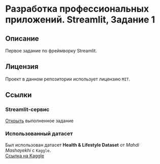 # Разработка профессиональных приложений. Streamlit, Задание 1

## Описание
Первое задание по фреймворку Streamlit.

## Лицензия
Проект в данном репозитории использует лицензию `MIT`.

## Ссылки
### Streamlit-сервис
[Открыть](#) выполненное задание

### Использованный датасет
Был использован датасет **Health & Lifestyle Dataset** от *Mahdi Mashayekhi* с `Kaggle`.<br>
[Ссылка на Kaggle](https://www.kaggle.com/datasets/mahdimashayekhi/health-and-lifestyle-dataset/data)
